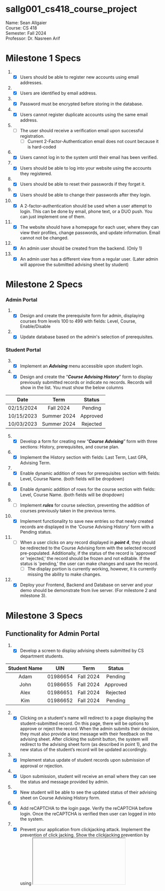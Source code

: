 # sallg001_cs418_course_project

Name: Sean Allgaier  
Course: CS 418  
Semester: Fall 2024  
Professor: Dr. Nasreen Arif

# Milestone 1 Specs

1. - [x] Users should be able to register new accounts using email addresses.
2. - [x] Users are identified by email address.
3. - [x] Password must be encrypted before storing in the database.
4. - [x] Users cannot register duplicate accounts using the same email address.
5. - [ ] The user should receive a verification email upon successful registration.
     - [ ] Current 2-Factor-Authentication email does not count because it is hard-coded
6. - [x] Users cannot log in to the system until their email has been verified.
7. - [x] Users should be able to log into your website using the accounts they registered.
8. - [x] Users should be able to reset their passwords if they forget it.
9. - [x] Users should be able to change their passwords after they login.
10. - [x] A 2-factor-authentication should be used when a user attempt to login. This can be done by email, phone text, or a DUO push. You can just implement one of them.
11. - [x] The website should have a homepage for each user, where they can view their profiles, change passwords, and update information. Email cannot not be changed.
12. - [x] An admin user should be created from the backend. (Only 1)
13. - [x] An admin user has a different view from a regular user. (Later admin will approve the submitted advising sheet by student)

# Milestone 2 Specs

### Admin Portal

1. - [x] Design and create the prerequisite form for admin, displaying courses from levels 100 to 499 with fields: Level, Course, Enable/Disable
2. - [x] Update database based on the admin's selection of prerequisites.

### Student Portal

3. - [x] Implement an **_Advising_** menu accessible upon student login.
4. - [x] Design and create the “**_Course Advising History_**” form to display previously submitted records or indicate no records. Records will show in the list. You must show the below columns

<center>

|    Date    |    Term     |  Status  |
| :--------: | :---------: | :------: |
| 02/15/2024 |  Fall 2024  | Pending  |
| 10/15/2023 | Summer 2024 | Approved |
| 10/03/2023 | Summer 2024 | Rejected |

</center>

5. - [x] Develop a form for creating new “**_Course Advising_**” form with three sections: History, prerequisites, and course plan.
6. - [x] Implement the History section with fields: Last Term, Last GPA, Advising Term.
7. - [x] Enable dynamic addition of rows for prerequisites section with fields: Level, Course Name. (both fields will be dropdown)
8. - [x] Enable dynamic addition of rows for the course section with fields: Level, Course Name. (both fields will be dropdown)
9. - [ ] Implement **_rules_** for course selection, preventing the addition of courses previously taken in the previous terms.
10. - [x] Implement functionality to save new entries so that newly created records are displayed in the 'Course Advising History' form with a Pending status.
11. - [ ] When a user clicks on any record displayed in **_point 4_**, they should be redirected to the Course Advising form with the selected record pre-populated. Additionally, if the status of the record is 'approved' or 'rejected,' the record should be frozen and not editable. If the status is 'pending,' the user can make changes and save the record.
      - [ ] The display portion is currently working, however, it is currently missing the ability to make changes.
12. - [x] Deploy your Frontend, Backend and Database on server and your demo should be demonstrate from live server. (For milestone 2 and milestone 3).

# Milestone 3 Specs

## Functionality for Admin Portal

1. - [x] Develop a screen to display advising sheets submitted by CS department students.

<center>

| Student Name |   UIN    |   Term    |  Status  |
| :----------: | :------: | :-------: | :------: |
|     Adam     | 01986654 | Fall 2024 | Pending  |
|     John     | 01986655 | Fall 2024 | Approved |
|     Alex     | 01986651 | Fall 2024 | Rejected |
|     Kim      | 01986652 | Fall 2024 | Pending  |

</center>

2. - [x] Clicking on a student's name will redirect to a page displaying the student-submitted record. On
         this page, there will be options to approve or reject the record. When the admin submits their
         decision, they must also provide a text message with their feedback on the advising sheet. After
         clicking the submit button, the system will redirect to the advising sheet form (as described in
         point 1), and the new status of the student’s record will be updated accordingly.
3. - [x] Implement status update of student records upon submission of approval or rejection.
4. - [x] Upon submission, student will receive an email where they can see the status and message
         provided by admin.
5. - [x] New student will be able to see the updated status of their advising sheet on Course Advising
         History form.
6. - [x] Add reCAPTCHA to the login page. Verify the reCAPTCHA before login. Once the reCAPTCHA is
         verified then user can logged in into the system.
7. - [x] Prevent your application from clickjacking attack. Implement the prevention of click jacking.
         Show the clickjacking prevention by using <iframe> in .html form.
8. - [x] Add a favicon to the website.
9. - [x] Add a password rule requiring a mix of capital letters, lowercase letters, special characters, and
         numbers (implement regex for all password fields in the application). The password length
         should be at least 8 characters.
10. - [ ] Create test cases and execute in your BE application (Create at least 3 test cases).

